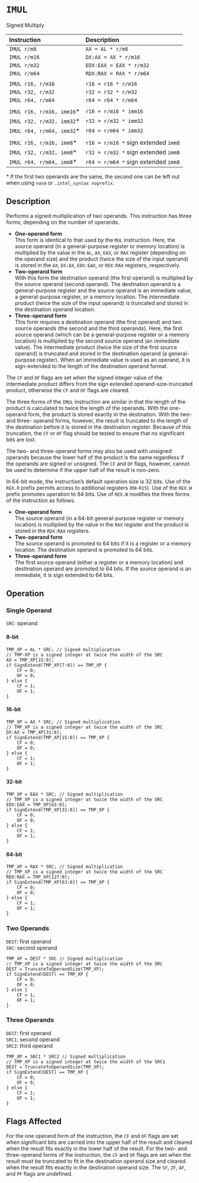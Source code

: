 # `IMUL`
Signed Multiply

| Instruction               | Description                          |
| :------------------------ | :----------------------------------- |
| `IMUL r/m8`               | `AX = AL * r/m8`                     |
| `IMUL r/m16`              | `DX:AX = AX * r/m16`                 |
| `IMUL r/m32`              | `EDX:EAX = EAX * r/m32`              |
| `IMUL r/m64`              | `RDX:RAX = RAX * r/m64`              |
|                           |                                      |
| `IMUL r16, r/m16`         | `r16 = r16 * r/m16`                  |
| `IMUL r32, r/m32`         | `r32 = r32 * r/m32`                  |
| `IMUL r64, r/m64`         | `r64 = r64 * r/m64`                  |
|                           |                                      |
| `IMUL r16, r/m16, imm16`* | `r16 = r/m16 * imm16`                |
| `IMUL r32, r/m32, imm32`* | `r32 = r/m32 * imm32`                |
| `IMUL r64, r/m64, imm32`* | `r64 = r/m64 * imm32`                |
|                           |                                      |
| `IMUL r16, r/m16, imm8`*  | `r16 = r/m16 *` sign extended `imm8` |
| `IMUL r32, r/m32, imm8`*  | `r32 = r/m32 *` sign extended `imm8` |
| `IMUL r64, r/m64, imm8`*  | `r64 = r/m64 *` sign extended `imm8` |

\* If the first two operands are the same, the second one can be left out when using `nasm` or `.intel_syntax noprefix`.

## Description
Performs a signed multiplication of two operands. This instruction has three forms, depending on the number of operands.
- **One-operand form**\
  This form is identical to that used by the `MUL` instruction. Here, the source operand (in a general-purpose register or memory location) is multiplied by the value in the `AL`, `AX`, `EAX`, or `RAX` register (depending on the operand size) and the product (twice the size of the input operand) is stored in the `AX`, `DX:AX`, `EDX:EAX`, or `RDX:RAX` registers, respectively.
- **Two-operand form**\
  With this form the destination operand (the first operand) is multiplied by the source operand (second operand). The destination operand is a general-purpose register and the source operand is an immediate value, a general-purpose register, or a memory location. The intermediate product (twice the size of the input operand) is truncated and stored in the destination operand location.
- **Three-operand form**\
  This form requires a destination operand (the first operand) and two source operands (the second and the third operands). Here, the first source operand (which can be a general-purpose register or a memory location) is multiplied by the second source operand (an immediate value). The intermediate product (twice the size of the first source operand) is truncated and stored in the destination operand (a general-purpose register).
When an immediate value is used as an operand, it is sign-extended to the length of the destination operand format.

The `CF` and `OF` flags are set when the signed integer value of the intermediate product differs from the sign extended operand-size-truncated product, otherwise the `CF` and `OF` flags are cleared.

The three forms of the `IMUL` instruction are similar in that the length of the product is calculated to twice the length of the operands. With the one-operand form, the product is stored exactly in the destination. With the two- and three- operand forms, however, the result is truncated to the length of the destination before it is stored in the destination register. Because of this truncation, the `CF` or `OF` flag should be tested to ensure that no significant bits are lost.

The two- and three-operand forms may also be used with unsigned operands because the lower half of the product is the same regardless if the operands are signed or unsigned. The `CF` and `OF` flags, however, cannot be used to determine if the upper half of the result is non-zero.

In 64-bit mode, the instruction’s default operation size is 32 bits. Use of the `REX.R` prefix permits access to additional registers (`R8`-`R15`). Use of the `REX.W` prefix promotes operation to 64 bits. Use of `REX.W` modifies the three forms of the instruction as follows.
- **One-operand form**\
  The source operand (in a 64-bit general-purpose register or memory location) is multiplied by the value in the `RAX` register and the product is stored in the `RDX:RAX` registers.
- **Two-operand form**\
  The source operand is promoted to 64 bits if it is a register or a memory location. The destination operand is promoted to 64 bits.
- **Three-operand form**\
  The first source operand (either a register or a memory location) and destination operand are promoted to 64 bits. If the source operand is an immediate, it is sign extended to 64 bits.

## Operation
### Single Operand
`SRC`: operand

#### 8-bit
```rust,ignore
TMP_XP = AL * SRC; // Signed multiplication
// TMP-XP is a signed integer at twice the width of the SRC
AX = TMP_XP[15:0];
if SignExtend(TMP_XP[7:0]) == TMP_XP {
    CF = 0;
    OF = 0;
} else {
    CF = 1;
    OF = 1;
}
```

#### 16-bit
```rust,ignore
TMP_XP = AX * SRC; // Signed multiplication
// TMP_XP is a signed integer at twice the width of the SRC
DX:AX = TMP_XP[31:0];
if SignExtend(TMP_XP[15:0]) == TMP_XP {
    CF = 0;
    OF = 0;
} else {
    CF = 1;
    OF = 1;
}
```

#### 32-bit
```rust,ignore
TMP_XP = EAX * SRC; // Signed multiplication
// TMP_XP is a signed integer at twice the width of the SRC
EDX:EAX = TMP_XP[63:0];
if SignExtend(TMP_XP[31:0]) == TMP_XP {
    CF = 0;
    OF = 0;
} else {
    CF = 1;
    OF = 1;
}
```

#### 64-bit
```rust,ignore
TMP_XP = RAX * SRC; // Signed multiplication
// TMP_XP is a signed integer at twice the width of the SRC
RDX:RAX = TMP_XP[127:0];
if SignExtend(TMP_XP[63:0]) == TMP_XP {
    CF = 0;
    OF = 0;
} else {
    CF = 1;
    OF = 1;
}
```

### Two Operands
`DEST`: first operand\
`SRC`: second operand
```rust,ignore
TMP_XP = DEST * SRC // Signed multiplication
// TMP_XP is a signed integer at twice the width of the SRC
DEST = TruncateToOperandSize(TMP_XP);
if SignExtend(DEST) == TMP_XP {
    CF = 0;
    OF = 0;
} else {
    CF = 1;
    OF = 1;
}
```

### Three Operands
`DEST`: first operand\
`SRC1`: second operand\
`SRC2`: third operand
```rust,ignore
TMP_XP = SRC1 * SRC2 // Signed multiplication
// TMP_XP is a signed integer at twice the width of the SRC1
DEST = TruncateToOperandSize(TMP_XP);
if SignExtend(DEST) == TMP_XP {
    CF = 0;
    OF = 0;
} else {
    CF = 1;
    OF = 1;
}
```

## Flags Affected
For the one operand form of the instruction, the `CF` and `OF` flags are set when significant bits are carried into the upper half of the result and cleared when the result fits exactly in the lower half of the result. For the two- and three-operand forms of the instruction, the `CF` and `OF` flags are set when the result must be truncated to fit in the destination operand size and cleared when the result fits exactly in the destination operand size. The `SF`, `ZF`, `AF`, and `PF` flags are undefined.
